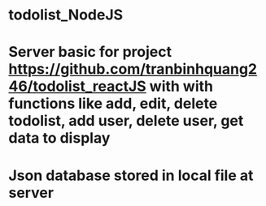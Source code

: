 # todolist_NodeJS
# Server basic for project https://github.com/tranbinhquang246/todolist_reactJS with with functions like add, edit, delete todolist, add user, delete user, get data to display
# Json database stored in local file at server
